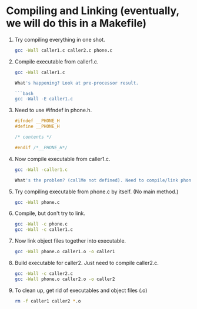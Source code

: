 # Compiling and Linking (eventually, we will do this in a Makefile)

1. Try compiling everything in one shot.

     ```bash
     gcc -Wall caller1.c caller2.c phone.c
     ```

2. Compile executable from caller1.c.

     ```bash
     gcc -Wall caller1.c

     What's happening? Look at pre-processor result.

     ```bash
     gcc -Wall -E caller1.c

3. Need to use #ifndef in phone.h.

     ```c
     #ifndef __PHONE_H
     #define __PHONE_H

     /* contents */

     #endif /*__PHONE_H*/
	 ```

4. Now compile executable from caller1.c.

     ```bash
     gcc -Wall -caller1.c

     What's the problem? (callMe not defined). Need to compile/link phone.c.

5. Try compiling executable from phone.c by itself. (No main method.)

     ```bash
     gcc -Wall phone.c
	 ```

6. Compile, but don't try to link.

     ```bash
     gcc -Wall -c phone.c
     gcc -Wall -c caller1.c
	 ```

7. Now link object files together into executable.

     ```bash
     gcc -Wall phone.o caller1.o -o caller1
	 ```

8. Build executable for caller2. Just need to compile caller2.c.

     ```bash
     gcc -Wall -c caller2.c
     gcc -Wall phone.o caller2.o -o caller2
	 ```

9. To clean up, get rid of executables and object files (.o)

     ```bash
     rm -f caller1 caller2 *.o
	 ```
